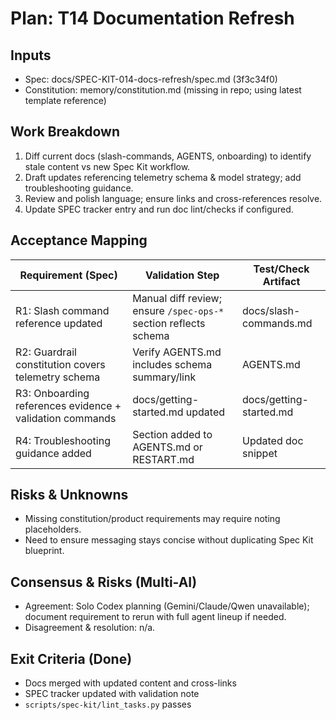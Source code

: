 # Plan: T14 Documentation Refresh
## Inputs
- Spec: docs/SPEC-KIT-014-docs-refresh/spec.md (3f3c34f0)
- Constitution: memory/constitution.md (missing in repo; using latest template reference)

## Work Breakdown
1. Diff current docs (slash-commands, AGENTS, onboarding) to identify stale content vs new Spec Kit workflow.
2. Draft updates referencing telemetry schema & model strategy; add troubleshooting guidance.
3. Review and polish language; ensure links and cross-references resolve.
4. Update SPEC tracker entry and run doc lint/checks if configured.

## Acceptance Mapping
| Requirement (Spec) | Validation Step | Test/Check Artifact |
| --- | --- | --- |
| R1: Slash command reference updated | Manual diff review; ensure `/spec-ops-*` section reflects schema | docs/slash-commands.md |
| R2: Guardrail constitution covers telemetry schema | Verify AGENTS.md includes schema summary/link | AGENTS.md |
| R3: Onboarding references evidence + validation commands | docs/getting-started.md updated | docs/getting-started.md |
| R4: Troubleshooting guidance added | Section added to AGENTS.md or RESTART.md | Updated doc snippet |

## Risks & Unknowns
- Missing constitution/product requirements may require noting placeholders.
- Need to ensure messaging stays concise without duplicating Spec Kit blueprint.

## Consensus & Risks (Multi-AI)
- Agreement: Solo Codex planning (Gemini/Claude/Qwen unavailable); document requirement to rerun with full agent lineup if needed.
- Disagreement & resolution: n/a.

## Exit Criteria (Done)
- Docs merged with updated content and cross-links
- SPEC tracker updated with validation note
- `scripts/spec-kit/lint_tasks.py` passes
